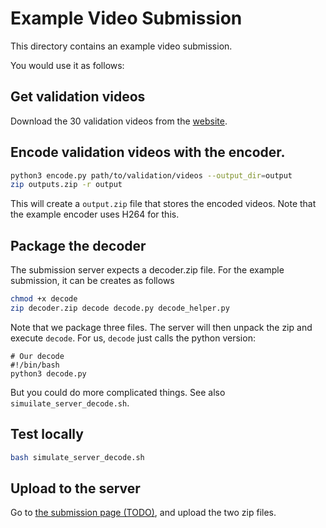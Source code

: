 # Example Video Submission

This directory contains an example video submission.

You would use it as follows:

## Get validation videos

Download the 30 validation videos from the [website](http://compression.cc/tasks).

## Encode validation videos with the encoder.

```sh
python3 encode.py path/to/validation/videos --output_dir=output
zip outputs.zip -r output 
```

This will create a `output.zip` file that stores the encoded videos.
Note that the example encoder uses H264 for this.

## Package the decoder

The submission server expects a decoder.zip file. 
For the example submission, it can be creates as follows

```sh
chmod +x decode
zip decoder.zip decode decode.py decode_helper.py
```

Note that we package three files. The server will then unpack the zip
and execute `decode`. For us, `decode` just calls the python version:

```
# Our decode
#!/bin/bash
python3 decode.py
```

But you could do more complicated things. See also `simuilate_server_decode.sh`.

## Test locally

```sh
bash simulate_server_decode.sh
```

## Upload to the server

Go to [the submission page (TODO)](TODO), and upload the
two zip files.
